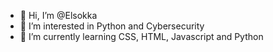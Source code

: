 - 👋 Hi, I’m @Elsokka
- 👀 I’m interested in Python and Cybersecurity
- 🌱 I’m currently learning CSS, HTML, Javascript and Python

<!---
Elsokka/Elsokka is a ✨ special ✨ repository because its `README.md` (this file) appears on your GitHub profile.
You can click the Preview link to take a look at your changes.
--->
